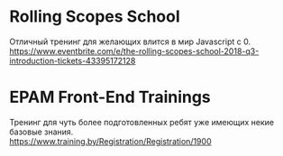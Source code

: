# Rolling Scopes School
Отличный тренинг для желающих влится в мир Javascript c 0.<br>
https://www.eventbrite.com/e/the-rolling-scopes-school-2018-q3-introduction-tickets-43395172128

# EPAM Front-End Trainings
Тренинг для чуть более подготовленных ребят уже имеющих некие базовые знания.<br>
https://www.training.by/Registration/Registration/1900
